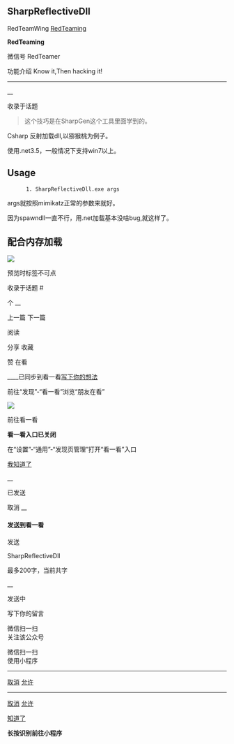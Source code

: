 ##  SharpReflectiveDll

RedTeamWing  [ RedTeaming ](javascript:void\(0\);)

**RedTeaming** ![]()

微信号 RedTeamer

功能介绍 Know it,Then hacking it!

____

__

收录于话题

> 这个技巧是在SharpGen这个工具里面学到的。

Csharp 反射加载dll,以猕猴桃为例子。

使用.net3.5，一般情况下支持win7以上。

## Usage

    
          1. SharpReflectiveDll.exe args
    
    
    

args就按照mimikatz正常的参数来就好。

因为spawndll一直不行，用.net加载基本没啥bug,就这样了。

## 配合内存加载

![](http://hk-proxy.gitwarp.com/https://raw.githubusercontent.com/tuchuang9/tc1/refs/heads/main/public/20210809085731.png)

  

预览时标签不可点

收录于话题 #

个 __

上一篇 下一篇

阅读

分享 收藏

赞 在看

____已同步到看一看[写下你的想法](javascript:;)

前往“发现”-“看一看”浏览“朋友在看”

![](//res.wx.qq.com/mmbizwap/zh_CN/htmledition/images/pic/appmsg/pic_like_comment55871f.png)

前往看一看

**看一看入口已关闭**

在“设置”-“通用”-“发现页管理”打开“看一看”入口

[我知道了](javascript:;)

__

已发送

取消 __

####  发送到看一看

发送

SharpReflectiveDll

最多200字，当前共字

__

发送中

写下你的留言

微信扫一扫  
关注该公众号

微信扫一扫  
使用小程序

****

[取消](javascript:void\(0\);) [允许](javascript:void\(0\);)

****

[取消](javascript:void\(0\);) [允许](javascript:void\(0\);)

[知道了](javascript:;)

**长按识别前往小程序**

![]()

